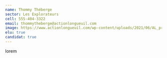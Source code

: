 ```yaml
---
name: Thommy Théberge
sector: Les Explorateurs
cell: 555-404-3322
email: thommytheberge@actionlongueuil.com
image: https://www.actionlongueuil.com/wp-content/uploads/2021/06/AL_profilpic_Tommy-Theberge.png
elu: true
candidat: true
---
```

lorem 
